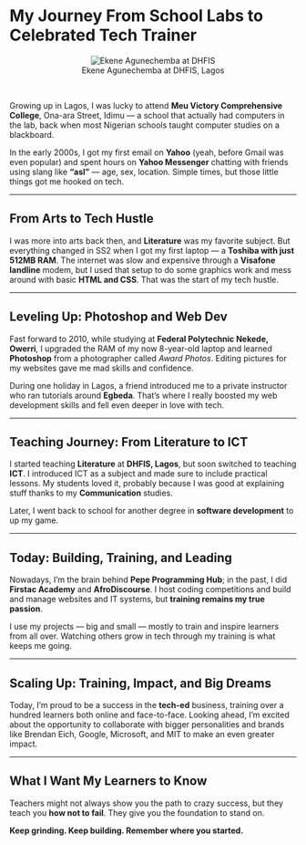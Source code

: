 # My Journey From School Labs to Celebrated Tech Trainer

<center>
  <figure>
    <img src="https://agunechembaekene.wordpress.com/wp-content/uploads/2025/05/me-at-dhfis.jpg" alt="Ekene Agunechemba at DHFIS">
    <figcaption>Ekene Agunechemba at DHFIS, Lagos</figcaption>
  </figure>
</center>
<br>

Growing up in Lagos, I was lucky to attend **Meu Victory Comprehensive College**, Ona-ara Street, Idimu — a school that actually had computers in the lab, back when most Nigerian schools taught computer studies on a blackboard.

In the early 2000s, I got my first email on **Yahoo** (yeah, before Gmail was even popular) and spent hours on **Yahoo Messenger** chatting with friends using slang like **“asl”** — age, sex, location. Simple times, but those little things got me hooked on tech.

---

## From Arts to Tech Hustle

I was more into arts back then, and **Literature** was my favorite subject. But everything changed in SS2 when I got my first laptop — a **Toshiba with just 512MB RAM**. The internet was slow and expensive through a **Visafone landline** modem, but I used that setup to do some graphics work and mess around with basic **HTML and CSS**. That was the start of my tech hustle.

---

## Leveling Up: Photoshop and Web Dev

Fast forward to 2010, while studying at **Federal Polytechnic Nekede, Owerri**, I upgraded the RAM of my now 8-year-old laptop and learned **Photoshop** from a photographer called *Award Photos*. Editing pictures for my websites gave me mad skills and confidence.

During one holiday in Lagos, a friend introduced me to a private instructor who ran tutorials around **Egbeda**. That’s where I really boosted my web development skills and fell even deeper in love with tech.

---

## Teaching Journey: From Literature to ICT

I started teaching **Literature** at **DHFIS, Lagos**, but soon switched to teaching **ICT**. I introduced ICT as a subject and made sure to include practical lessons. My students loved it, probably because I was good at explaining stuff thanks to my **Communication** studies.

Later, I went back to school for another degree in **software development** to up my game.

---

## Today: Building, Training, and Leading

Nowadays, I’m the brain behind **Pepe Programming Hub**; in the past, I did **Firstac Academy** and **AfroDiscourse**. I host coding competitions and build and manage websites and IT systems, but **training remains my true passion**.

I use my projects — big and small — mostly to train and inspire learners from all over. Watching others grow in tech through my training is what keeps me going.

---

## Scaling Up: Training, Impact, and Big Dreams

Today, I’m proud to be a success in the **tech-ed** business, training over a hundred learners both online and face-to-face. Looking ahead, I’m excited about the opportunity to collaborate with bigger personalities and brands like Brendan Eich, Google, Microsoft, and MIT to make an even greater impact.


---

## What I Want My Learners to Know

Teachers might not always show you the path to crazy success, but they teach you **how not to fail**. They give you the foundation to stand on.

**Keep grinding. Keep building. Remember where you started.**
